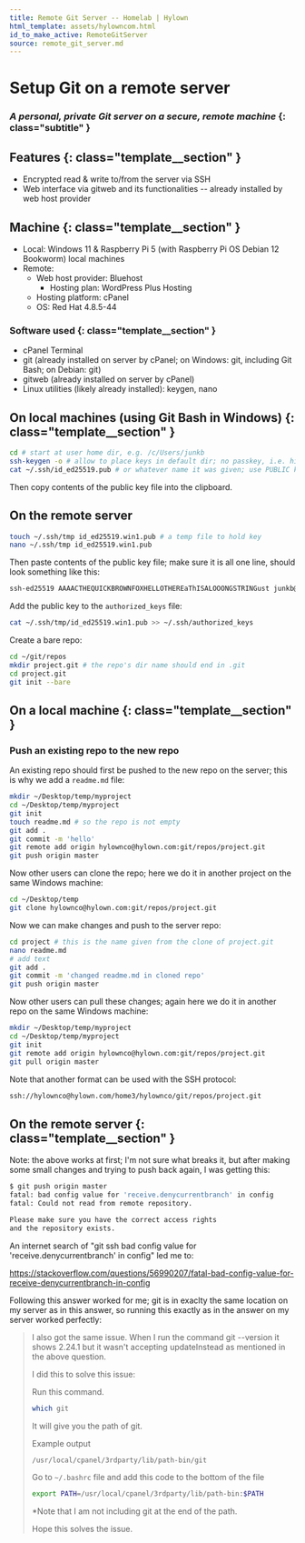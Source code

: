 ```yaml
---
title: Remote Git Server -- Homelab | Hylown
html_template: assets/hylowncom.html
id_to_make_active: RemoteGitServer
source: remote_git_server.md
---
```


# Setup Git on a remote server

### *A personal, private Git server on a secure, remote machine* {: class="subtitle" }

## Features {: class="template__section" }

* Encrypted read & write to/from the server via SSH
* Web interface via gitweb and its functionalities -- already installed by web host provider

## Machine {: class="template__section" }

* Local: Windows 11 & Raspberry Pi 5 (with Raspberry Pi OS Debian 12 Bookworm) local machines
* Remote: 
  * Web host provider: Bluehost
    * Hosting plan: WordPress Plus Hosting
  * Hosting platform: cPanel
  * OS: Red Hat 4.8.5-44

### Software used {: class="template__section" }

* cPanel Terminal
* git (already installed on server by cPanel; on Windows: git, including Git Bash; on Debian: git)
* gitweb (already installed on server by cPanel)
* Linux utilities (likely already installed): keygen, nano

## On local machines (using Git Bash in Windows) {: class="template__section" }

```bash
cd # start at user home dir, e.g. /c/Users/junkb
ssh-keygen -o # allow to place keys in default dir; no passkey, i.e. hit enter twice
cat ~/.ssh/id_ed25519.pub # or whatever name it was given; use PUBLIC key
```
Then copy contents of the public key file into the clipboard.

## On the remote server
```bash
touch ~/.ssh/tmp id_ed25519.win1.pub # a temp file to hold key
nano ~/.ssh/tmp id_ed25519.win1.pub
```
Then paste contents of the public key file; make sure it is all one line, should look something like this:
```bash
ssh-ed25519 AAAACTHEQUICKBROWNFOXHELLOTHEREaThISALOOONGSTRINGust junkb@DESKTOP-3ICM930
```
Add the public key to the `authorized_keys` file:
```bash
cat ~/.ssh/tmp/id_ed25519.win1.pub >> ~/.ssh/authorized_keys
```
Create a bare repo:
```bash
cd ~/git/repos
mkdir project.git # the repo's dir name should end in .git
cd project.git
git init --bare
```
## On a local machine  {: class="template__section" }

### Push an existing repo to the new repo

An existing repo should first be pushed to the new repo on the server; this is why we add a `readme.md` file:
```bash
mkdir ~/Desktop/temp/myproject
cd ~/Desktop/temp/myproject
git init
touch readme.md # so the repo is not empty
git add .
git commit -m 'hello'
git remote add origin hylownco@hylown.com:git/repos/project.git
git push origin master
```
Now other users can clone the repo; here we do it in another project on the same Windows machine:
```bash
cd ~/Desktop/temp
git clone hylownco@hylown.com:git/repos/project.git
```
Now we can make changes and push to the server repo:
```bash
cd project # this is the name given from the clone of project.git
nano readme.md
# add text
git add .
git commit -m 'changed readme.md in cloned repo'
git push origin master
```
Now other users can pull these changes; again here we do it in another repo on the same Windows machine:
```bash
mkdir ~/Desktop/temp/myproject
cd ~/Desktop/temp/myproject
git init
git remote add origin hylownco@hylown.com:git/repos/project.git
git pull origin master
```
Note that another format can be used with the SSH protocol:
```bash
ssh://hylownco@hylown.com/home3/hylownco/git/repos/project.git
```

## On the remote server {: class="template__section" }

Note: the above works at first; I'm not sure what breaks it, but after making some small changes and trying to push back again, I was getting this:

```bash
$ git push origin master
fatal: bad config value for 'receive.denycurrentbranch' in config
fatal: Could not read from remote repository.

Please make sure you have the correct access rights
and the repository exists.
```

An internet search of "git ssh bad config value for 'receive.denycurrentbranch' in config" led me to:

https://stackoverflow.com/questions/56990207/fatal-bad-config-value-for-receive-denycurrentbranch-in-config

Following this answer worked for me; git is in exaclty the same location on my server as in this answer, so running this exactly as in the answer on my server worked perfectly:

> I also got the same issue. When I run the command git --version it shows 2.24.1 but it wasn't accepting 
> updateInstead as mentioned in the above question.
> 
> I did this to solve this issue:
> 
> Run this command.
>
> ```bash
> which git
> ```
>
> It will give you the path of git.
> 
> Example output
> 
> ```bash
> /usr/local/cpanel/3rdparty/lib/path-bin/git
> ```
>
> Go to ```~/.bashrc``` file and add this code to the bottom of the file
>
> ```bash
> export PATH=/usr/local/cpanel/3rdparty/lib/path-bin:$PATH
> ```
>
> *Note that I am not including git at the end of the path.
> 
> Hope this solves the issue.


